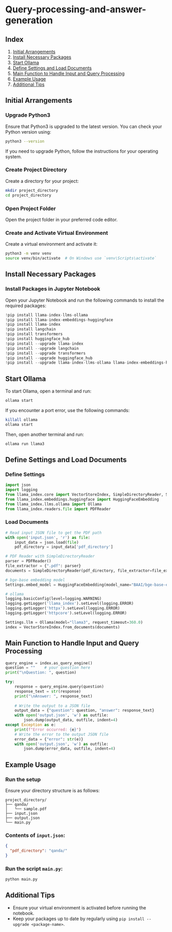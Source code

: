# Query-processing-and-answer-generation

## Index
1. [Initial Arrangements](#initial-arrangements)
2. [Install Necessary Packages](#install-necessary-packages)
3. [Start Ollama](#start-ollama)
4. [Define Settings and Load Documents](#define-settings-and-load-documents)
5. [Main Function to Handle Input and Query Processing](#main-function-to-handle-input-and-query-processing)
6. [Example Usage](#example-usage)
7. [Additional Tips](#additional-tips)

## Initial Arrangements

### Upgrade Python3
Ensure that Python3 is upgraded to the latest version. You can check your Python version using:

```bash
python3 --version
```

If you need to upgrade Python, follow the instructions for your operating system.

### Create Project Directory
Create a directory for your project:

```bash
mkdir project_directory
cd project_directory
```

### Open Project Folder
Open the project folder in your preferred code editor.

### Create and Activate Virtual Environment
Create a virtual environment and activate it:

```bash
python3 -m venv venv
source venv/bin/activate  # On Windows use `venv\Scripts\activate`
```

## Install Necessary Packages

### Install Packages in Jupyter Notebook
Open your Jupyter Notebook and run the following commands to install the required packages:

```python
!pip install llama-index-llms-ollama
!pip install llama-index-embeddings-huggingface
!pip install llama-index
!pip install langchain
!pip install transformers
!pip install huggingface_hub
!pip install --upgrade llama-index
!pip install --upgrade langchain
!pip install --upgrade transformers
!pip install --upgrade huggingface_hub
!pip install --upgrade llama-index-llms-ollama llama-index-embeddings-huggingface
```

## Start Ollama
To start Ollama, open a terminal and run:

```bash
ollama start
```

If you encounter a port error, use the following commands:

```bash
killall ollama
ollama start
```

Then, open another terminal and run:

```bash
ollama run llama3
```

## Define Settings and Load Documents

### Define Settings

```python
import json
import logging
from llama_index.core import VectorStoreIndex, SimpleDirectoryReader, Settings
from llama_index.embeddings.huggingface import HuggingFaceEmbedding
from llama_index.llms.ollama import Ollama
from llama_index.readers.file import PDFReader
```

### Load Documents

```python
# Read input JSON file to get the PDF path
with open('input.json', 'r') as file:
    input_data = json.load(file)
    pdf_directory = input_data['pdf_directory']

# PDF Reader with SimpleDirectoryReader
parser = PDFReader()
file_extractor = {".pdf": parser}
documents = SimpleDirectoryReader(pdf_directory, file_extractor=file_extractor).load_data()

# bge-base embedding model
Settings.embed_model = HuggingFaceEmbedding(model_name="BAAI/bge-base-en-v1.5")

# ollama
logging.basicConfig(level=logging.WARNING)
logging.getLogger('llama_index').setLevel(logging.ERROR)
logging.getLogger('httpx').setLevel(logging.ERROR)
logging.getLogger('httpcore').setLevel(logging.ERROR)

Settings.llm = Ollama(model="llama3", request_timeout=360.0)
index = VectorStoreIndex.from_documents(documents)
```

## Main Function to Handle Input and Query Processing

```python
query_engine = index.as_query_engine()
question = ""    # your question here
print("\nQuestion: ", question)

try:
    response = query_engine.query(question)
    response_text = str(response)
    print("\nAnswer: ", response_text)
    
    # Write the output to a JSON file
    output_data = {"question": question, "answer": response_text}
    with open('output.json', 'w') as outfile:
        json.dump(output_data, outfile, indent=4)
except Exception as e:
    print(f"Error occurred: {e}")
    # Write the error to the output JSON file
    error_data = {"error": str(e)}
    with open('output.json', 'w') as outfile:
        json.dump(error_data, outfile, indent=4)
```

## Example Usage

### Run the setup
Ensure your directory structure is as follows:

```
project_directory/
├── qanda/
│   └── sample.pdf
├── input.json
├── output.json
└── main.py
```

### Contents of `input.json`:
```json
{
  "pdf_directory": "qanda/"
}
```

### Run the script `main.py`:
```bash
python main.py
```

## Additional Tips
- Ensure your virtual environment is activated before running the notebook.
- Keep your packages up to date by regularly using `pip install --upgrade <package-name>`.
